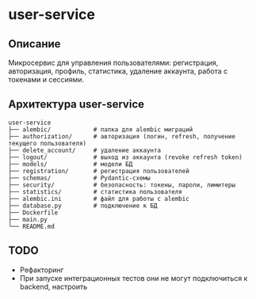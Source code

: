 # user-service

## Описание
Микросервис для управления пользователями: регистрация, авторизация, профиль, статистика, удаление аккаунта, работа с токенами и сессиями.

## Архитектура user-service
```
user-service
├── alembic/            # папка для alembic миграций
├── authorization/      # авторизация (логин, refresh, получение текущего пользователя)
├── delete_account/     # удаление аккаунта
├── logout/             # выход из аккаунта (revoke refresh token)
├── models/             # модели БД
├── registration/       # регистрация пользователей
├── schemas/            # Pydantic-схемы
├── security/           # безопасность: токены, пароли, лимитеры
├── statistics/         # статистика пользователя
├── alembic.ini         # файл для работы с alembic
├── database.py         # подключение к БД
├── Dockerfile
├── main.py
└── README.md
```

## TODO
- Рефакторинг
- При запуске интеграционных тестов они не могут подключиться к backend, настроить

